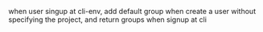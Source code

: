 when user singup at cli-env, add default group when create a user without specifying the project, and return groups when signup at cli
